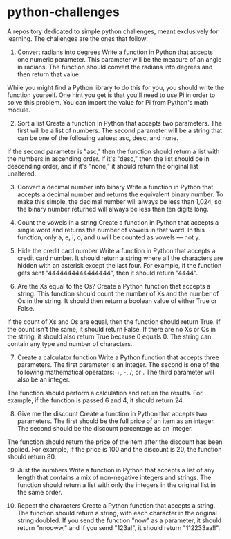 # python-challenges
A repository dedicated to simple python challenges, meant exclusively for learning.
The challenges are the ones that follow:

1. Convert radians into degrees
Write a function in Python that accepts one numeric parameter. This parameter will be the measure of an angle in radians. The function should convert the radians into degrees and then return that value.

While you might find a Python library to do this for you, you should write the function yourself. One hint you get is that you'll need to use Pi in order to solve this problem. You can import the value for Pi from Python's math module.

2. Sort a list
Create a function in Python that accepts two parameters. The first will be a list of numbers. The second parameter will be a string that can be one of the following values: asc, desc, and none.

If the second parameter is "asc," then the function should return a list with the numbers in ascending order. If it's "desc," then the list should be in descending order, and if it's "none," it should return the original list unaltered.

3. Convert a decimal number into binary
Write a function in Python that accepts a decimal number and returns the equivalent binary number. To make this simple, the decimal number will always be less than 1,024, so the binary number returned will always be less than ten digits long.

4. Count the vowels in a string
Create a function in Python that accepts a single word and returns the number of vowels in that word. In this function, only a, e, i, o, and u will be counted as vowels — not y.

5. Hide the credit card number
Write a function in Python that accepts a credit card number. It should return a string where all the characters are hidden with an asterisk except the last four. For example, if the function gets sent "4444444444444444", then it should return "4444".

6. Are the Xs equal to the Os?
Create a Python function that accepts a string. This function should count the number of Xs and the number of Os in the string. It should then return a boolean value of either True or False.

If the count of Xs and Os are equal, then the function should return True. If the count isn't the same, it should return False. If there are no Xs or Os in the string, it should also return True because 0 equals 0. The string can contain any type and number of characters.

7. Create a calculator function
Write a Python function that accepts three parameters. The first parameter is an integer. The second is one of the following mathematical operators: +, -, /, or . The third parameter will also be an integer.

The function should perform a calculation and return the results. For example, if the function is passed 6 and 4, it should return 24.

8. Give me the discount
Create a function in Python that accepts two parameters. The first should be the full price of an item as an integer. The second should be the discount percentage as an integer.

The function should return the price of the item after the discount has been applied. For example, if the price is 100 and the discount is 20, the function should return 80.

9. Just the numbers
Write a function in Python that accepts a list of any length that contains a mix of non-negative integers and strings. The function should return a list with only the integers in the original list in the same order.

10. Repeat the characters
Create a Python function that accepts a string. The function should return a string, with each character in the original string doubled. If you send the function "now" as a parameter, it should return "nnooww," and if you send "123a!", it should return "112233aa!!".

